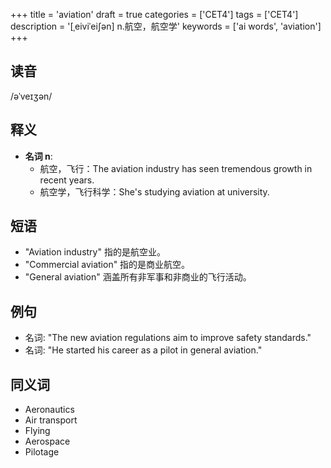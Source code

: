 +++
title = 'aviation'
draft = true
categories = ['CET4']
tags = ['CET4']
description = '[ˌeiviˈei∫ən] n.航空，航空学'
keywords = ['ai words', 'aviation']
+++

## 读音
/əˈveɪʒən/

## 释义
- **名词 n**:
    - 航空，飞行：The aviation industry has seen tremendous growth in recent years.
    - 航空学，飞行科学：She's studying aviation at university.

## 短语
- "Aviation industry" 指的是航空业。
- "Commercial aviation" 指的是商业航空。
- "General aviation" 涵盖所有非军事和非商业的飞行活动。

## 例句
- 名词: "The new aviation regulations aim to improve safety standards."
- 名词: "He started his career as a pilot in general aviation."

## 同义词
- Aeronautics
- Air transport
- Flying
- Aerospace
- Pilotage
